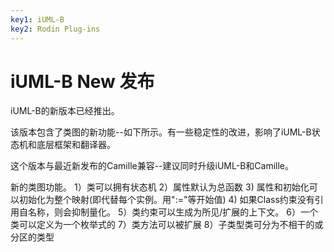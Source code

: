 ```yaml
---
key1: iUML-B
key2: Rodin Plug-ins
---
```


# iUML-B New 发布

iUML-B的新版本已经推出。

该版本包含了类图的新功能--如下所示。有一些稳定性的改进，影响了iUML-B状态机和底层框架和翻译器。

这个版本与最近新发布的Camille兼容--建议同时升级iUML-B和Camille。

新的类图功能。
1）类可以拥有状态机
2）属性默认为总函数
3) 属性和初始化可以初始化为整个映射(即代替每个实例。用":="等开始值)
4) 如果Class约束没有引用自名称，则会抑制量化。
5）类约束可以生成为所见/扩展的上下文。
6）一个类可以定义为一个枚举式的
7）类方法可以被扩展
8）子类型类可分为不相干的或分区的类型